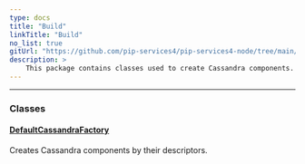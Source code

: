 ```yaml
---
type: docs
title: "Build"
linkTitle: "Build"
no_list: true
gitUrl: "https://github.com/pip-services4/pip-services4-node/tree/main/pip-services4-cassandra-node"
description: >
    This package contains classes used to create Cassandra components.
---
```

---
<div class="module-body"> 

### Classes

#### [DefaultCassandraFactory](default_cassandra_factory)
Creates Cassandra components by their descriptors.


</div>

